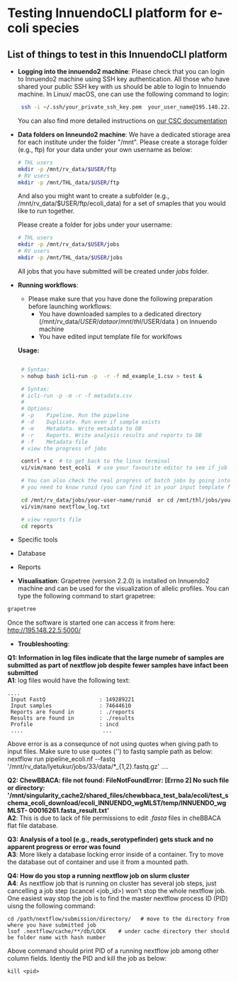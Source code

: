 
# Testing InnuendoCLI platform for e-coli species

## List of things to test in this InnuendoCLI platform 
- **Logging into the innuendo2 machine**:
  Please check that you can login to Innuendo2 machine using SSH key authentication. All those who have shared your public SSH key with us should be able to login to Innuendo machine. In Linux/ macOS, one can use the following command to login:
  ```bash
   ssh -i ~/.ssh/your_private_ssh_key.pem  your_user_name@195.148.22.5
  ```
  You can also find more detailed instructions on [our CSC documentation](https://docs.csc.fi/computing/connecting/)
- **Data folders on Inneundo2 machine**:
  We have a dedicated stiorage area for each institute under the folder "/mnt". Please create a storage folder (e.g., ftp) for your data under your own username as below:

   ```bash
   # THL users
   mkdir -p /mnt/rv_data/$USER/ftp 
   # RV users
   mkdir -p /mnt/THL_data/$USER/ftp
  ```
  And also you might want to create a subfolder (e.g., /mnt/rv_data/$USER/ftp/ecoli_data)  for a set of smaples that you would like to run together.

  Please create a folder for jobs under your username:

   ``` bash
   # THL users
   mkdir -p /mnt/rv_data/$USER/jobs
   # RV users
   mkdir -p /mnt/THL_data/$USER/jobs
    ```
  All jobs that you have submitted will be created under *jobs* folder.

- **Running workflows**:
   - Please make sure that you have done the following preparation before launching workflows:
     - You have downloaded samples to a dedicated directory (/mnt/rv_data/$USER/data or /mnt/thl/$USER/data ) on Innuendo machine
     - You have edited input template file for worklfows 

  **Usage:**

  ```bash

   # Syntax:
   > nohup bash icli-run -p  -r -f md_example_1.csv > test &

   # Syntax:
   # icli-run -p -m -r -f metadata.csv
   #
   # Options:
   # -p    Pipeline. Run the pipeline
   # -d    Duplicate. Run even if sample exists
   # -m    Metadata. Write metadata to DB
   # -r    Reports. Write analysis results and reports to DB
   # -f    Metadata file
   # view the progress of jobs

   contrl + c  # to get back to the linux terminal
   vi/vim/nano test_ecoli  # use your favourite editor to see if job has started

   # You can also check the real progress of batch jobs by going into directory where job is running
   # you need to know runid (you can find it in your input template file)  specific to your run.

   cd /mnt/rv_data/jobs/your-user-name/runid  or cd /mnt/thl/jobs/your-user-name/runid 
   vi/vim/nano nextflow_log.txt

   # view reports file 
   cd reports
  ```


 - Specific tools
 - Database
 - Reports
 - **Visualisation**:
Grapetree (version 2.2.0) is installed on Innuendo2 machine and can be used for the visualization of allelic profiles.  You can type the following command to start grapetree: 

```bash
grapetree
```
Once the software is started one can access it from here: http://195.148.22.5:5000/

 - **Troubleshooting**: <br>

 **Q1: Information in log files indicate that the large numebr of samples are submitted as part of  nextflow job despite fewer samples have infact been submitted**
 <br>**A1**: log files would have the following text: <br> 
 ```
 ....
  Input FastQ                 : 149289221 
  Input samples               : 74644610 
  Reports are found in        : ./reports 
  Results are found in        : ./results 
  Profile                     : incd 
  ....                         ...
 ```
 Above error is as a consequnce of not using quotes when giving path to input files. Make sure to use quotes ('') to fastq sample path as below:
  nextflow run pipeline_ecoli.nf --fastq '/mnt/rv_data/lyetukur/jobs/33/data/*_{1,2}.fastq.gz' ....


 **Q2: ChewBBACA: file not found: FileNotFoundError: [Errno 2] No such file or directory: '/mnt/singularity_cache2/shared_files/chewbbaca_test_bala/ecoli/test_schema_ecoli_download/ecoli_INNUENDO_wgMLST/temp/INNUENDO_wgMLST-  00016261.fasta_result.txt'**
 <br> **A2**: This is due to lack of file permissions to edit *.fasta* files in cheBBACA flat file database.

 **Q3: Analysis of a tool (e.g., reads_serotypefinder) gets stuck and no apparent progress or error was found**
<br> **A3**:  More likely a database locking error inside of a container. Try to move the database out of container and use it from a mounted path.

 **Q4: How do you stop a running nextflow job on slurm cluster**
<br> **A4**: As nextflow job that is running on cluster has several job steps, just cancelling a job step (scancel <job_id>) won't stop the whole nextflow job. One easiest way stop the job is to find the master nextflow process ID (PID) uisng  the following command:

 ```
 cd /path/nextflow/submission/directory/   # move to the directory from where you have submitted job
 lsof .nextflow/cache/**/db/LOCK    # under cache directory ther should be folder name with hash number
 ```
 Above command should print  PID  of a running nextflow job among other column fields. Identiy the PID and kill the job as below:
 ```
 kill <pid>
 ```

